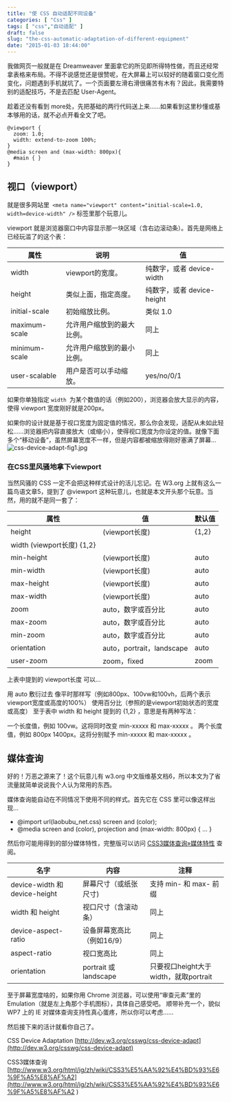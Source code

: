 ```yaml
---
title: "使 CSS 自动适配不同设备"
categories: [ "Css" ]
tags: [ "css","自动适配" ]
draft: false
slug: "the-css-automatic-adaptation-of-different-equipment"
date: "2015-01-03 18:44:00"
---
```


我做网页一般就是在 Dreamweaver 里面拿它的所见即所得特性做，而且还经常拿表格来布局。不得不说感觉还是很赞呢，在大屏幕上可以较好的随着窗口变化而变化，问题遇到手机就坑了。一个页面要左滑右滑很痛苦有木有？因此，我需要特别的适配技巧，不是去匹配 User-Agent。

趁着还没有看到 more处，先把基础的两行代码送上来……如果看到这里秒懂或基本够用的话，就不必点开看全文了吧。

    @viewport {
      zoom: 1.0;
      width: extend-to-zoom 100%;
    }
    @media screen and (max-width: 800px){ 
      #main { }
    }

##   视口（viewport）  ##

就是很多网站里` <meta name="viewport" content="initial-scale=1.0, width=device-width" />` 标签里那个玩意儿。

viewport 就是浏览器窗口中内容显示那一块区域（含右边滚动条）。首先是网络上已经玩滥了的这个表：

| **属性** | **说明** | **值** |
| ----- | ----- | ----- |
| width	| viewport的宽度。 | 纯数字，或者 device-width |
| height | 	类似上面，指定高度。	| 纯数字，或者 device-height |
| initial-scale	| 初始缩放比例。	| 类似 1.0 |
| maximum-scale	| 允许用户缩放到的最大比例。	| 同上 |
| minimum-scale	| 允许用户缩放到的最小比例。	| 同上 |
| user-scalable	| 用户是否可以手动缩放。	| yes/no/0/1 | 

如果你单独指定 `width `为某个数值的话（例如200），浏览器会放大显示的内容，使得 viewport 宽度刚好就是200px。

如果你的设计就是基于视口宽度为固定值的情况，那么你会发现，适配从未如此轻松……浏览器把内容直接放大（或缩小），使得视口宽度为你设定的值。就像下面多个“移动设备”，虽然屏幕宽度不一样，但是内容都被缩放得刚好塞满了屏幕…
![css-device-adapt-fig1.jpg][1]
###  在CSS里风骚地拿下viewport  ###

当然风骚的 CSS 一定不会把这种样式设计的活儿忘记。在 W3.org 上就有这么一篇鸟语文章5，提到了 @viewport 这种玩意儿，也就是本文开头那个玩意。当然，用的就不是同一套了：

| **属性** | **值** | **默认值** |
| ----- | ----- | ----- |
| height | (viewport长度) | {1,2} |
| width	(viewport长度) {1,2}
| min-height | (viewport长度) | auto |
| min-width | (viewport长度) | auto |
| max-height | (viewport长度)|auto |
| max-width | (viewport长度) |	auto |
| zoom | auto，数字或百分比 |	auto |
| max-zoom | auto，数字或百分比 |	auto |
| min-zoom | auto，数字或百分比 |	auto |
| orientation | auto，portrait，landscape | auto |
| user-zoom | zoom，fixed | zoom |

上表中提到的 viewport长度 可以…

用 auto 敷衍过去
像平时那样写（例如800px、100vw和100vh，后两个表示viewport宽度或高度的100%）
使用百分比（参照的是viewport初始状态的宽度或高度）
至于表中 width 和 height 提到的 {1,2} ，意思是有两种写法：

一个长度值，例如 100vw。这将同时改变 min-xxxxx 和 max-xxxxx 。
两个长度值，例如 800px 1400px。这将分别赋予 min-xxxxx 和 max-xxxxx 。
##  媒体查询  ##

好的！万恶之源来了！这个玩意儿有 w3.org 中文版维基文档6，所以本文为了省流量就简单说说我个人认为常用的东西。

媒体查询能自动在不同情况下使用不同的样式。首先它在 CSS 里可以像这样出现…
 - @import url(laobubu_net.css) screen and (color);
 - @media screen and (color), projection and (max-width: 800px) { ... }

然后你可能用得到的部分媒体特性，完整版可以访问 [CSS3媒体查询»媒体特性](http://www.w3.org/html/ig/zh/wiki/CSS3%E5%AA%92%E4%BD%93%E6%9F%A5%E8%AF%A2#.E5.AA.92.E4.BD.93.E7.89.B9.E6.80.A7) 查阅。

| **名字** | **内容** | **注释** |
| ----- | ----- | ----- |
| device-width 和 device-height | 屏幕尺寸（或纸张尺寸) | 支持 min- 和 max- 前缀 |
| width 和 height | 视口尺寸（含滚动条） | 同上 |
| device-aspect-ratio | 设备屏幕宽高比（例如16/9） | 同上  |
| aspect-ratio | 视口宽高比 | 同上  |
| orientation | portrait 或 landscape | 只要视口height大于width，就取portrait |

至于屏幕宽度啥的，如果你用 Chrome 浏览器，可以使用“审查元素”里的Emulation（就是左上角那个手机图标），具体自己感受吧。
顺带补充一个，貌似 WP7 上的 IE 对媒体查询支持性真心蛋疼，所以你可以考虑……

<!--[if IEMobile 7]>
   <link rel="stylesheet" type="text/css" href="images/wp.css" media="screen">
<![endif]-->

然后接下来的活计就看你自己了。

CSS Device Adaptation [http://dev.w3.org/csswg/css-device-adapt](http://dev.w3.org/csswg/css-device-adapt) 

CSS3媒体查询 [http://www.w3.org/html/ig/zh/wiki/CSS3%E5%AA%92%E4%BD%93%E6%9F%A5%E8%AF%A2](http://www.w3.org/html/ig/zh/wiki/CSS3%E5%AA%92%E4%BD%93%E6%9F%A5%E8%AF%A2 ) 

  [1]: https://imgs.gnux.cn/usr/uploads/2015/01/3075078491.jpg